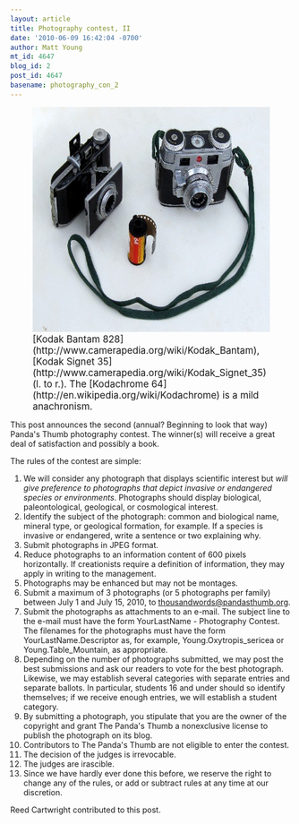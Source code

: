 ```yaml
---
layout: article
title: Photography contest, II
date: '2010-06-09 16:42:04 -0700'
author: Matt Young
mt_id: 4647
blog_id: 2
post_id: 4647
basename: photography_con_2
---
```

<figure>
<img src="/uploads/2010/IMG_4251_Cameras_600.jpg" alt="IMG_4251_Cameras_600.jpg" width="600" height="402" />
<figcaption markdown="span">
<big>[Kodak Bantam 828](http://www.camerapedia.org/wiki/Kodak_Bantam), [Kodak Signet 35](http://www.camerapedia.org/wiki/Kodak_Signet_35) (l. to r.).  The [Kodachrome 64](http://en.wikipedia.org/wiki/Kodachrome) is a mild anachronism.</big>

</figcaption>
</figure>


This post announces the second (annual? Beginning to look that way) Panda's Thumb photography contest. The winner(s) will receive a great deal of satisfaction and possibly a book.

The rules of the contest are simple:


1. We will consider any photograph that displays scientific interest but _will give preference to photographs that depict invasive or endangered species or environments_. Photographs should display biological, paleontological, geological, or cosmological interest.
1. Identify the subject of the photograph: common and biological name, mineral type, or geological formation, for example. If a species is invasive or endangered, write a sentence or two explaining why.
1. Submit photographs in JPEG format. 
1. Reduce photographs to an information content of 600 pixels horizontally. If creationists require a definition of information, they may apply in writing to the management.
1. Photographs may be enhanced but may not be montages.
1. Submit a maximum of 3 photographs (or 5 photographs per family) between July 1 and July 15, 2010, to thousandwords@pandasthumb.org. 
1. Submit the photographs as attachments to an e-mail. The subject line to the e-mail must have the form YourLastName - Photography Contest. The filenames for the photographs must have the form YourLastName.Descriptor as, for example, Young.Oxytropis_sericea or Young.Table_Mountain, as appropriate. 
1. Depending on the number of photographs submitted, we may post the best submissions and ask our readers to vote for the best photograph. Likewise, we may establish several categories with separate entries and separate ballots. In particular, students 16 and under should so identify themselves; if we receive enough entries, we will establish a student category.
1. By submitting a photograph, you stipulate that you are the owner of the copyright and grant The Panda's Thumb a nonexclusive license to publish the photograph on its blog.
1. Contributors to The Panda's Thumb are not eligible to enter the contest.
1. The decision of the judges is irrevocable.
1. The judges are irascible.
1. Since we have hardly ever done this before, we reserve the right to change any of the rules, or add or subtract rules at any time at our discretion.


Reed Cartwright contributed to this post.
